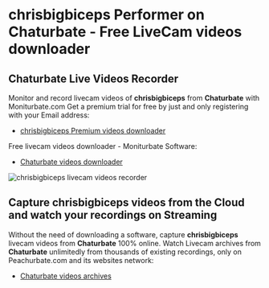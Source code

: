 # chrisbigbiceps Performer on Chaturbate - Free LiveCam videos downloader

## Chaturbate Live Videos Recorder

Monitor and record livecam videos of **chrisbigbiceps** from **Chaturbate** with Moniturbate.com
Get a premium trial for free by just and only registering with your Email address:
* [chrisbigbiceps Premium videos downloader](https://moniturbate.com/request-demo-licence-key.html)

Free livecam videos downloader - Moniturbate Software:
* [Chaturbate videos downloader](https://moniturbate.com/moniturbate-download-software.html)

![chrisbigbiceps livecam videos recorder](https://peachurnet.com/templates/moniturbate-software.png)


## Capture chrisbigbiceps videos from the Cloud and watch your recordings on Streaming

Without the need of downloading a software, capture **chrisbigbiceps** livecam videos from **Chaturbate** 100% online.
Watch Livecam archives from **Chaturbate** unlimitedly from thousands of existing recordings, only on Peachurbate.com and its websites network:
* [Chaturbate videos archives](https://peachurnet.com/)